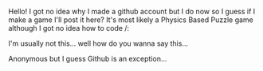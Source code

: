 Hello! I got no idea why I made a github account but I do now so I guess if I make a game I'll post it here?
It's most likely a Physics Based Puzzle game although I got no idea how to code /:

I'm usually not this... well how do you wanna say this...

Anonymous but I guess Github is an exception...
